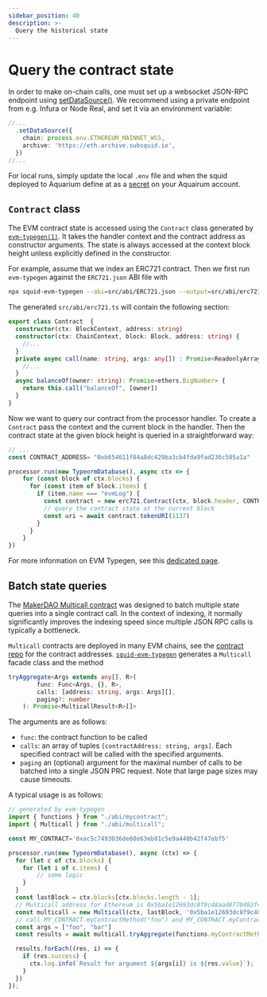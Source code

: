 ```yaml
---
sidebar_position: 40
description: >-
  Query the historical state
---
```


# Query the contract state

In order to make on-chain calls, one must set up a websocket JSON-RPC endpoint using [setDataSource()](/evm-indexing/configuration/#initialization). We recommend using a private endpoint from e.g. Infura or Node Real, and set it via an environment variable:

```ts
//... 
  .setDataSource({
    chain: process.env.ETHEREUM_MAINNET_WSS,
    archive: 'https://eth.archive.subsquid.io',
  })
//...
```
For local runs, simply update the local `.env` file and when the squid deployed to Aquarium define at as a [secret](/deploy-squid/env-variables) on your Aquairum account.

## `Contract` class

The EVM contract state is accessed using the `Contract` class generated by [`evm-typegen(1)`](develop-a-squid/typegen/squid-evm-typegen). It takes the handler context and the contract address as constructor arguments. The state is always accessed at the context block height unless explicitly defined in the constructor.

For example, assume that we index an ERC721 contract. Then we first run `evm-typegen` against the `ERC721.json` ABI file with 

```bash
npx squid-evm-typegen --abi=src/abi/ERC721.json --output=src/abi/erc721.ts
```

The generated `src/abi/erc721.ts` will contain the following section:

```typescript title="src/abi/erc721.ts"
export class Contract  {
  constructor(ctx: BlockContext, address: string)
  constructor(ctx: ChainContext, block: Block, address: string) { 
    //...
  }
  private async call(name: string, args: any[]) : Promise<ReadonlyArray<any>>  {
    //...
  }
  async balanceOf(owner: string): Promise<ethers.BigNumber> {
    return this.call("balanceOf", [owner])
  }
}
```

Now we want to query our contract from the processor handler. To create a `Contract` pass the context and the current block in the handler. Then the contract state at the given block height is queried in a straightforward way:

```ts
// ...
const CONTRACT_ADDRESS= "0xb654611f84a8dc429ba3cb4fda9fad236c505a1a"

processor.run(new TypeormDatabase(), async ctx => {
    for (const block of ctx.blocks) { 
      for (const item of block.items) {
        if (item.name === "evmLog") {
          const contract = new erc721.Contract(ctx, block.header, CONTRACT_ADDRESS);
          // query the contract state at the current block
          const uri = await contract.tokenURI(1137)
        }
      }
    }
})
```

For more information on EVM Typegen, see this [dedicated page](/basics/typegen/squid-evm-typegen).


## Batch state queries

The [MakerDAO Multicall contract](https://github.com/makerdao/multicall) was designed to batch multiple state queries into a single contract call. In the context of indexing, it normally significantly improves the indexing speed since multiple JSON RPC calls is typically a bottleneck.

`Multicall` contracts are deployed in many EVM chains, see the [contract repo](https://github.com/makerdao/multicall) for the contract addresses. [`squid-evm-typegen`](/basics/typegen/squid-evm-typegen) generates a `Multicall` facade class and the method
```ts
tryAggregate<Args extends any[], R>(
        func: Func<Args, {}, R>,
        calls: [address: string, args: Args][],
        paging?: number
    ): Promise<MulticallResult<R>[]>
```
The arguments are as follows:
- `func`: the contract function to be called
- `calls`: an array of tuples `[contractAddress: string, args]`. Each specified contract will be called with the specified arguments.
- `paging` an (optional) argument for the maximal number of calls to be batched into a single JSON PRC request. Note that large page sizes may cause timeouts.

A typical usage is as follows:
```ts
// generated by evm-typegen
import { functions } from "./abi/mycontract";
import { Multicall } from "./abi/multicall";

const MY_CONTRACT='0xac5c7493036de60e63eb81c5e9a440b42f47ebf5'

processor.run(new TypeormDatabase(), async (ctx) => {
  for (let c of ctx.blocks) {
    for (let i of c.items) {
        // some logic
    }
  }
  const lastBlock = ctx.blocks[ctx.blocks.length - 1];
  // Multicall address for Ethereum is 0x5ba1e12693dc8f9c48aad8770482f4739beed696
  const multicall = new Multicall(ctx, lastBlock, '0x5ba1e12693dc8f9c48aad8770482f4739beed696')
  // call MY_CONTRACT.myContractMethod("foo") and MY_CONTRACT.myContractMethod("bar")
  const args = ["foo", "bar"]
  const results = await multicall.tryAggregate(functions.myContractMethod, args.map(a => [MY_CONTRACT, a]) as [string, any[]], 100);

  results.forEach((res, i) => {
    if (res.success) {
      ctx.log.info(`Result for argument ${args[i]} is ${res.value}`);
    }
  }) 
});
```
